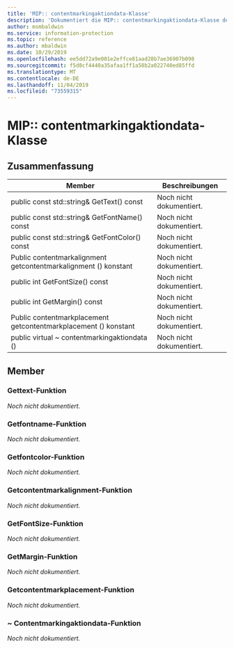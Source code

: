 ```yaml
---
title: 'MIP:: contentmarkingaktiondata-Klasse'
description: 'Dokumentiert die MIP:: contentmarkingaktiondata-Klasse des MIP-SDKs (Microsoft Information Protection).'
author: msmbaldwin
ms.service: information-protection
ms.topic: reference
ms.author: mbaldwin
ms.date: 10/29/2019
ms.openlocfilehash: ee5dd72a9e001e2effce81aad28b7ae36907b098
ms.sourcegitcommit: f5d8cf4440a35afaa1ff1a58b2a022740ed85ffd
ms.translationtype: MT
ms.contentlocale: de-DE
ms.lasthandoff: 11/04/2019
ms.locfileid: "73559315"
---
```

# <a name="class-mipcontentmarkingactiondata"></a>MIP:: contentmarkingaktiondata-Klasse 
  
## <a name="summary"></a>Zusammenfassung
 Member                        | Beschreibungen                                
--------------------------------|---------------------------------------------
public const std::string& GetText() const  | Noch nicht dokumentiert.
public const std::string& GetFontName() const  | Noch nicht dokumentiert.
public const std::string& GetFontColor() const  | Noch nicht dokumentiert.
Public contentmarkalignment getcontentmarkalignment () konstant  | Noch nicht dokumentiert.
public int GetFontSize() const  | Noch nicht dokumentiert.
public int GetMargin() const  | Noch nicht dokumentiert.
Public contentmarkplacement getcontentmarkplacement () konstant  | Noch nicht dokumentiert.
public virtual ~ contentmarkingaktiondata ()  | Noch nicht dokumentiert.
  
## <a name="members"></a>Member
  
### <a name="gettext-function"></a>Gettext-Funktion
_Noch nicht dokumentiert._

  
### <a name="getfontname-function"></a>Getfontname-Funktion
_Noch nicht dokumentiert._

  
### <a name="getfontcolor-function"></a>Getfontcolor-Funktion
_Noch nicht dokumentiert._

  
### <a name="getcontentmarkalignment-function"></a>Getcontentmarkalignment-Funktion
_Noch nicht dokumentiert._

  
### <a name="getfontsize-function"></a>GetFontSize-Funktion
_Noch nicht dokumentiert._

  
### <a name="getmargin-function"></a>GetMargin-Funktion
_Noch nicht dokumentiert._

  
### <a name="getcontentmarkplacement-function"></a>Getcontentmarkplacement-Funktion
_Noch nicht dokumentiert._

  
### <a name="contentmarkingactiondata-function"></a>~ Contentmarkingaktiondata-Funktion
_Noch nicht dokumentiert._
